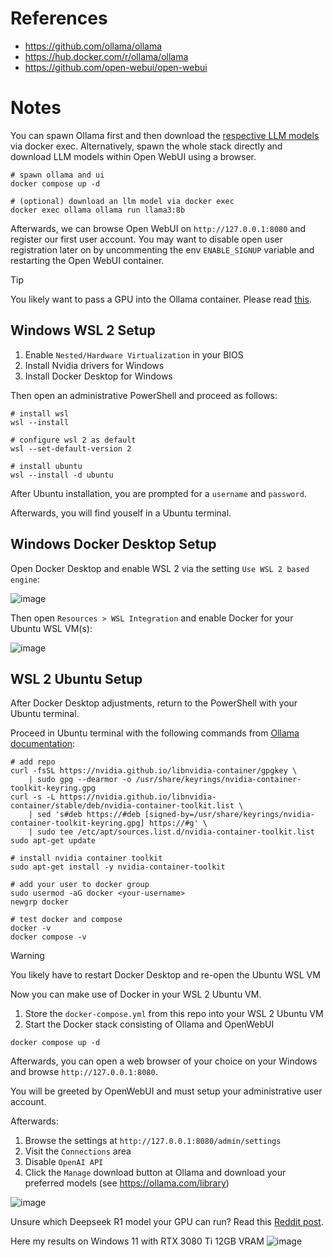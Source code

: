 # References

- https://github.com/ollama/ollama
- https://hub.docker.com/r/ollama/ollama
- https://github.com/open-webui/open-webui

# Notes

You can spawn Ollama first and then download the [respective LLM models](https://ollama.com/library) via docker exec. Alternatively, spawn the whole stack directly and download LLM models within Open WebUI using a browser.

````
# spawn ollama and ui
docker compose up -d

# (optional) download an llm model via docker exec
docker exec ollama ollama run llama3:8b
````

Afterwards, we can browse Open WebUI on `http://127.0.0.1:8080` and register our first user account. You may want to disable open user registration later on by uncommenting the env `ENABLE_SIGNUP` variable and restarting the Open WebUI container.

> [!TIP]
>
> You likely want to pass a GPU into the Ollama container. Please read [this](https://hub.docker.com/r/ollama/ollama).


## Windows WSL 2 Setup

1. Enable `Nested/Hardware Virtualization` in your BIOS
2. Install Nvidia drivers for Windows
3. Install Docker Desktop for Windows

Then open an administrative PowerShell and proceed as follows:

````
# install wsl
wsl --install

# configure wsl 2 as default
wsl --set-default-version 2

# install ubuntu
wsl --install -d ubuntu
````

After Ubuntu installation, you are prompted for a `username` and `password`.

Afterwards, you will find youself in a Ubuntu terminal.

## Windows Docker Desktop Setup

Open Docker Desktop and enable WSL 2 via the setting `Use WSL 2 based engine`:

![image](https://github.com/user-attachments/assets/85d1270a-80f9-4801-b388-81372af19f43)

Then open `Resources > WSL Integration` and enable Docker for your Ubuntu WSL VM(s):

![image](https://github.com/user-attachments/assets/5b3c7ff2-d865-4e43-b867-cc931516c5d9)

## WSL 2 Ubuntu Setup

After Docker Desktop adjustments, return to the PowerShell with your Ubuntu terminal.

Proceed in Ubuntu terminal with the following commands from [Ollama documentation](https://hub.docker.com/r/ollama/ollama):

````
# add repo
curl -fsSL https://nvidia.github.io/libnvidia-container/gpgkey \
    | sudo gpg --dearmor -o /usr/share/keyrings/nvidia-container-toolkit-keyring.gpg
curl -s -L https://nvidia.github.io/libnvidia-container/stable/deb/nvidia-container-toolkit.list \
    | sed 's#deb https://#deb [signed-by=/usr/share/keyrings/nvidia-container-toolkit-keyring.gpg] https://#g' \
    | sudo tee /etc/apt/sources.list.d/nvidia-container-toolkit.list
sudo apt-get update

# install nvidia container toolkit
sudo apt-get install -y nvidia-container-toolkit

# add your user to docker group
sudo usermod -aG docker <your-username>
newgrp docker

# test docker and compose
docker -v
docker compose -v
````

> [!WARNING]
> You likely have to restart Docker Desktop and re-open the Ubuntu WSL VM

Now you can make use of Docker in your WSL 2 Ubuntu VM.

1. Store the `docker-compose.yml` from this repo into your WSL 2 Ubuntu VM
2. Start the Docker stack consisting of Ollama and OpenWebUI

````
docker compose up -d
````

Afterwards, you can open a web browser of your choice on your Windows and browse `http://127.0.0.1:8080`.

You will be greeted by OpenWebUI and must setup your administrative user account.

Afterwards:
1. Browse the settings at `http://127.0.0.1:8080/admin/settings`
2. Visit the `Connections` area
3. Disable `OpenAI API`
4. Click the `Manage` download button at Ollama and download your preferred models (see https://ollama.com/library)

![image](https://github.com/user-attachments/assets/a3b03885-3605-439e-9536-82f1933aa5b1)

Unsure which Deepseek R1 model your GPU can run? Read this [Reddit post](https://www.reddit.com/r/LocalLLaMA/comments/1i5wahr/comment/m8wi5tl/?utm_source=share&utm_medium=web3x&utm_name=web3xcss&utm_term=1&utm_content=share_button).

Here my results on Windows 11 with RTX 3080 Ti 12GB VRAM
![image](https://github.com/user-attachments/assets/e8886bfd-65f8-498d-b0e0-db68700352a5)
